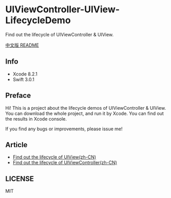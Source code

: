 # UIViewController-UIView-LifecycleDemo

Find out the lifecycle of UIViewController &amp; UIView.

[中文版 README](README_CN.md)

## Info

- Xcode 8.2.1
- Swift 3.0.1

## Preface

Hi! This is a project about the lifecycle demos of UIViewController & UIView. You can download the whole project, and run it by Xcode. You can find out the results in Xcode console.

If you find any bugs or improvements, please issue me!

## Article

- [Find out the lifecycle of UIView(zh-CN)]()
- [Find out the lifecycle of UIViewController(zh-CN)](http://www.jianshu.com/p/9d3d95e1ef5a)

## LICENSE

MIT

